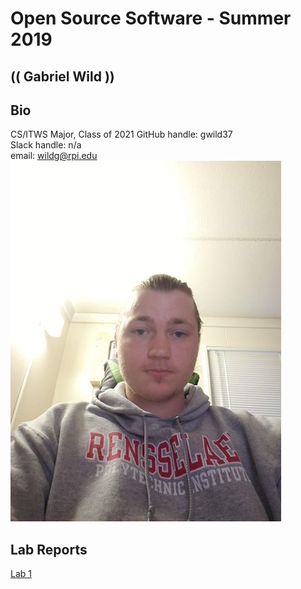 # Open Source Software - Summer 2019
## (( Gabriel Wild ))

## Bio
CS/ITWS Major, Class of 2021
GitHub handle: gwild37  
Slack handle: n/a  
email: wildg@rpi.edu  
![header](https://github.com/gwild37/OSS-Summer-2019/blob/master/Resources/headersmall.jpg)

## Lab Reports
[Lab 1](labs/lab-01/report.md)
